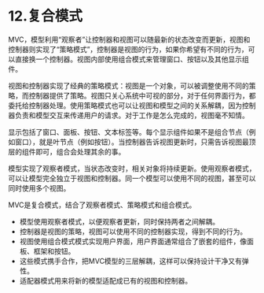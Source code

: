 # 12.复合模式

MVC，模型利用“观察者”让控制器和视图可以随最新的状态改变而更新，视图和控制器则实现了“策略模式”，控制器是视图的行为，如果你希望有不同的行为，可以直接换一个控制器。视图内部使用组合模式来管理窗口、按钮以及其他显示组件。

视图和控制器实现了经典的策略模式：视图是一个对象，可以被调整使用不同的策略，而控制器提供了策略。视图只关心系统中可视的部分，对于任何界面行为，都委托给控制器处理。使用策略模式也可以让视图和模型之间的关系解耦，因为控制器负责和模型交互来传递用户的请求。对于工作是怎么完成的，视图毫不知情。

显示包括了窗口、面板、按钮、文本标签等。每个显示组件如果不是组合节点（例如窗口），就是叶节点（例如按钮）。当控制器告诉视图更新时，只需告诉视图最顶层的组件即可，组合会处理其余的事。

模型实现了观察者模式，当状态改变时，相关对象将持续更新。使用观察者模式，可以让模型完全独立于视图和控制器。同一个模型可以使用不同的视图，甚至可以同时使用多个视图。

MVC是复合模式，结合了观察者模式、策略模式和组合模式。

+ 模型使用观察者模式，以便观察者更新，同时保持两者之间解耦。
+ 控制器是视图的策略，视图可以使用不同的控制器实现，得到不同的行为。
+ 视图使用组合模式模式实现用户界面，用户界面通常组合了嵌套的组件，像面板、框架和按钮。
+ 这些模式携手合作，把MVC模型的三层解耦，这样可以保持设计干净又有弹性。
+ 适配器模式用来将新的模型适配成已有的视图和控制器。